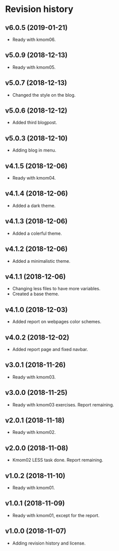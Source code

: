 Revision history
==================

v6.0.5 (2019-01-21)
------------------------
* Ready with kmom06.


v5.0.9 (2018-12-13)
------------------------
* Ready with kmom05.


v5.0.7 (2018-12-13)
------------------------
* Changed the style on the blog.


v5.0.6 (2018-12-12)
------------------------
* Added third blogpost.


v5.0.3 (2018-12-10)
------------------------
* Adding blog in menu.


v4.1.5 (2018-12-06)
------------------------
* Ready with kmom04.


v4.1.4 (2018-12-06)
------------------------
* Added a dark theme.


v4.1.3 (2018-12-06)
------------------------
* Added a colerful theme.


v4.1.2 (2018-12-06)
------------------------
* Added a minimalistic theme.


v4.1.1 (2018-12-06)
------------------------
* Changing less files to have more variables.
* Created a base theme.


v4.1.0 (2018-12-03)
------------------------
* Added report on webpages color schemes.


v4.0.2 (2018-12-02)
------------------------
* Added report page and fixed navbar.


v3.0.1 (2018-11-26)
------------------------
* Ready with kmom03.


v3.0.0 (2018-11-25)
------------------------
* Ready with kmom03 exercises. Report remaining.


v2.0.1 (2018-11-18)
------------------------
* Ready with kmom02.


v2.0.0 (2018-11-08)
------------------------
* Kmom02 LESS task done. Report remaining.


v1.0.2 (2018-11-10)
------------------------
* Ready with kmom01.


v1.0.1 (2018-11-09)
------------------------
* Ready with kmom01, except for the report.


v1.0.0 (2018-11-07)
------------------------
* Adding revision history and license.
